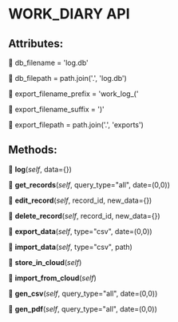 # WORK_DIARY API

## Attributes:

🔴 db_filename = 'log.db'

🔴 db_filepath = path.join('.', 'log.db')

🔴 export_filename_prefix = 'work_log_('

🔴 export_filename_suffix = ')'

🔴 export_filepath = path.join('.', 'exports')

## Methods:

🔴 **log**(_self_, data={})

🔴 **get_records**(_self_, query_type="all", date=(0,0))

🔴 **edit_record**(_self_, record_id, new_data={})

🔴 **delete_record**(_self_, record_id, new_data={})

🔴 **export_data**(_self_,  type="csv", date=(0,0))

🔴 **import_data**(_self_, type="csv", path)

🔴 **store_in_cloud**(_self_)

🔴 **import_from_cloud**(_self_)

🔴 **gen_csv**(_self_, query_type="all", date=(0,0))

🔴 **gen_pdf**(_self_, query_type="all", date=(0,0))
